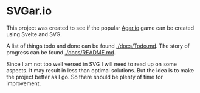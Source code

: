 # SVGar.io

This project was created to see if the popular [Agar.io](https://agar.io) game can be created using Svelte and SVG.

A list of things todo and done can be found [./docs/Todo.md](here).
The story of progress can be found [./docs/README.md](here).

Since I am not too well versed in SVG I will need to read up on some aspects. It may result in less than optimal solutions. But the idea is to make the project better as I go. So there should be plenty of time for improvement.